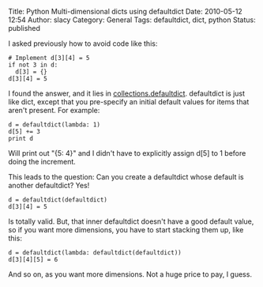 Title: Python Multi-dimensional dicts using defaultdict
Date: 2010-05-12 12:54
Author: slacy
Category: General
Tags: defaultdict, dict, python
Status: published

I asked previously how to avoid code like this:

    # Implement d[3][4] = 5
    if not 3 in d:
      d[3] = {}
    d[3][4] = 5

I found the answer, and it lies in
[collections.defaultdict](http://docs.python.org/dev/library/collections.html#defaultdict-objects).
defaultdict is just like dict, except that you pre-specify an initial
default values for items that aren't present. For example:

    d = defaultdict(lambda: 1)
    d[5] += 3
    print d

Will print out "{5: 4}" and I didn't have to explicitly assign d\[5\] to
1 before doing the increment.

This leads to the question: Can you create a defaultdict whose default
is another defaultdict? Yes!

    d = defaultdict(defaultdict)
    d[3][4] = 5

Is totally valid. But, that inner defaultdict doesn't have a good
default value, so if you want more dimensions, you have to start
stacking them up, like this:

    d = defaultdict(lambda: defaultdict(defaultdict))
    d[3][4][5] = 6

And so on, as you want more dimensions. Not a huge price to pay, I
guess.
